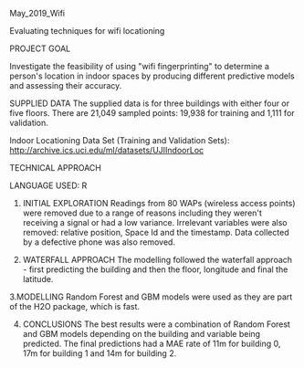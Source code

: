 May_2019_Wifi

Evaluating techniques for wifi locationing

PROJECT GOAL

Investigate the feasibility of using "wifi fingerprinting" to determine a person's location in indoor spaces by producing different predictive models and assessing their accuracy.

SUPPLIED DATA
The supplied data is for three buildings with either four or five floors. There are 21,049 sampled points: 19,938 for training and 1,111 for validation. 

Indoor Locationing Data Set (Training and Validation Sets): http://archive.ics.uci.edu/ml/datasets/UJIIndoorLoc

TECHNICAL APPROACH

LANGUAGE USED: R

1. INITIAL EXPLORATION
Readings from 80 WAPs (wireless access points) were removed due to a range of reasons including they weren't receiving a signal or had a low variance. Irrelevant variables were also removed: relative position, Space Id and the timestamp. Data collected by a defective phone was also removed.

2. WATERFALL APPROACH
The modelling followed the waterfall approach - first predicting the building and then the floor, longitude and final the latitude.

3.MODELLING
Random Forest and GBM models were used as they are part of the H2O package, which is fast.

4. CONCLUSIONS
The best results were a combination of Random Forest and GBM models depending on the building and variable being predicted.
The final predictions had a MAE rate of 11m for building 0, 17m for building 1 and 14m for building 2.